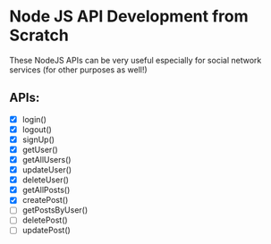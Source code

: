 # Node JS API Development from Scratch 

These NodeJS APIs can be very useful especially for social network services (for other purposes as well!)

## APIs:

- [x] login()
- [x] logout()
- [x] signUp()
- [x] getUser()
- [x] getAllUsers()
- [x] updateUser()
- [x] deleteUser()
- [x] getAllPosts()
- [x] createPost()
- [ ] getPostsByUser()
- [ ] deletePost()
- [ ] updatePost()
